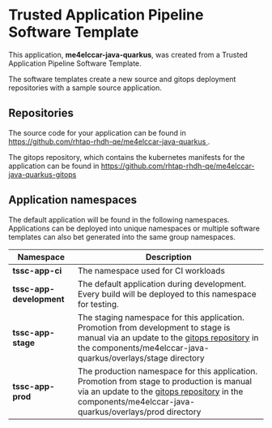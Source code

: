 # Trusted Application Pipeline Software Template

This application, **me4elccar-java-quarkus**, was created from a Trusted Application Pipeline Software Template.

The software templates create a new source and gitops deployment repositories with a sample source application. 

## Repositories

The source code for your application can be found in [https://github.com/rhtap-rhdh-qe/me4elccar-java-quarkus ](https://github.com/rhtap-rhdh-qe/me4elccar-java-quarkus ).
 
The gitops repository, which contains the kubernetes manifests for the application can be found in 
[https://github.com/rhtap-rhdh-qe/me4elccar-java-quarkus-gitops ](https://github.com/rhtap-rhdh-qe/me4elccar-java-quarkus-gitops ) 

## Application namespaces 

The default application will be found in the following namespaces. Applications can be deployed into unique namespaces or multiple software templates can also bet generated into the same group namespaces.  

|  Namespace   |  Description   |  
| -------- | -------- |
| **tssc-app-ci** | The namespace used for CI workloads |
| **tssc-app-development** | The default application during development. Every build will be deployed to this namespace for testing. |
| **tssc-app-stage** | The staging namespace for this application. Promotion from development to stage is manual via an update to the [gitops repository](https://github.com/rhtap-rhdh-qe/me4elccar-java-quarkus-gitops ) in the components/me4elccar-java-quarkus/overlays/stage directory |
| **tssc-app-prod** | The production namespace for this application. Promotion from stage to production is manual via an update to the [gitops repository](https://github.com/rhtap-rhdh-qe/me4elccar-java-quarkus-gitops ) in the components/me4elccar-java-quarkus/overlays/prod directory |